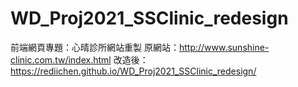 # WD_Proj2021_SSClinic_redesign
前端網頁專題：心晴診所網站重製
原網站：http://www.sunshine-clinic.com.tw/index.html
改造後：https://rediichen.github.io/WD_Proj2021_SSClinic_redesign/
